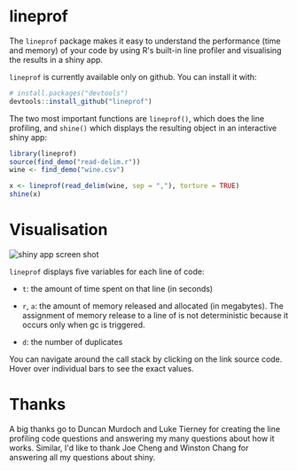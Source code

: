 # lineprof

The `lineprof` package makes it easy to understand the performance (time and memory) of your code by using R's built-in line profiler and visualising the results in a shiny app.

`lineprof` is currently available only on github. You can install it with:

```r
# install.packages("devtools")
devtools::install_github("lineprof")
```

The two most important functions are `lineprof()`, which does the line profiling, and `shine()` which displays the resulting object in an interactive shiny app:

```r
library(lineprof)
source(find_demo("read-delim.r"))
wine <- find_demo("wine.csv")

x <- lineprof(read_delim(wine, sep = ","), torture = TRUE)
shine(x)
```

# Visualisation

![shiny app screen shot](http://i.imgur.com/ksD7mv9.png)

`lineprof` displays five variables for each line of code:

* `t`: the amount of time spent on that line (in seconds)

* `r`, `a`: the amount of memory released and allocated (in megabytes). The assignment of memory release to a line of is not deterministic because it occurs only when gc is triggered. 

* `d`: the number of duplicates 

You can navigate around the call stack by clicking on the link source code. Hover over individual bars to see the exact values.

# Thanks

A big thanks go to Duncan Murdoch and Luke Tierney for creating the line profiling code questions and answering my many questions about how it works. Similar, I'd like to thank Joe Cheng and Winston Chang for answering all my questions about shiny.